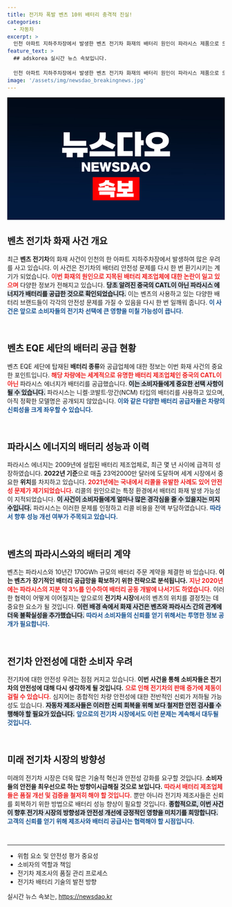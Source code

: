 ```yaml
---
title: 전기차 폭발 벤츠 10위 배터리 충격적 진실!
categories:
  - 자동차
excerpt: >
  인천 아파트 지하주차장에서 발생한 벤츠 전기차 화재의 배터리 원인이 파라시스 제품으로 드러났다. 이 배터리는 화재 위험으로 중국에서 리콜을 유발한 바 있어, 향후 소비자들은 더욱 신중해야 할 상황이다.
feature_text: >
  ## adskorea 실시간 뉴스 속보입니다.

  인천 아파트 지하주차장에서 발생한 벤츠 전기차 화재의 배터리 원인이 파라시스 제품으로 드러났다. 이 배터리는 화재 위험으로 중국에서 리콜을 유발한 바 있어, 향후 소비자들은 더욱 신중해야 할 상황이다.
image: '/assets/img/newsdao_breakingnews.jpg'
---
```


<p><img src="/assets/img/newsdao_breakingnews.jpg" alt="adskorea 속보" /></p>

<h2 data-ke-size="size26">벤츠 전기차 화재 사건 개요</h2>

<p data-ke-size="size16">최근 <b>벤츠 전기차</b>의 화재 사건이 인천의 한 아파트 지하주차장에서 발생하여 많은 우려를 사고 있습니다. 이 사건은 전기차의 배터리 안전성 문제를 다시 한 번 환기시키는 계기가 되었습니다. <b><span style="color: #ee2323;">이번 화재의 원인으로 지목된 배터리 제조업체에 대한 논란이 일고 있으며</span></b> 다양한 정보가 전해지고 있습니다. <b><span style="background-color: #21538527;">당초 알려진 중국의 CATL이 아닌 파라시스 에너지가 배터리를 공급한 것으로 확인되었습니다.</span></b> 이는 벤츠의 사용하고 있는 다양한 배터리 브랜드들이 각각의 안전성 문제를 가질 수 있음을 다시 한 번 일깨워 줍니다. <b><span style="color: #1a5490;">이 사건은 앞으로 소비자들의 전기차 선택에 큰 영향을 미칠 가능성이 큽니다.</span></b></p>

<p data-ke-size="size16">&nbsp;</p>

<h2 data-ke-size="size26">벤츠 EQE 세단의 배터리 공급 현황</h2>

<p data-ke-size="size16">벤츠 EQE 세단에 탑재된 <b>배터리 종류</b>와 공급업체에 대한 정보는 이번 화재 사건의 중요한 포인트입니다. <b><span style="color: #ee2323;">해당 차량에는 세계적으로 유명한 배터리 제조업체인 중국의 CATL이 아닌</span></b> 파라시스 에너지가 배터리를 공급했습니다. <b><span style="background-color: #21538527;">이는 소비자들에게 중요한 선택 사항이 될 수 있습니다.</span></b> 파라시스는 니켈·코발트·망간(NCM) 타입의 배터리를 사용하고 있으며, 아직 정확한 모델명은 공개되지 않았습니다. <b><span style="color: #1a5490;">이와 같은 다양한 배터리 공급자들은 차량의 신뢰성을 크게 좌우할 수 있습니다.</span></b></p>

<p data-ke-size="size16">&nbsp;</p>

<h2 data-ke-size="size26">파라시스 에너지의 배터리 성능과 이력</h2>

<p data-ke-size="size16">파라시스 에너지는 2009년에 설립된 배터리 제조업체로, 최근 몇 년 사이에 급격히 성장하였습니다. <b>2022년 기준</b>으로 매출 23억2000만 달러에 도달하며 세계 시장에서 중요한 <b>위치</b>를 차지하고 있습니다. <b><span style="color: #ee2323;">2021년에는 국내에서 리콜을 유발한 사례도 있어 안전성 문제가 제기되었습니다.</span></b> 리콜의 원인으로는 특정 환경에서 배터리 화재 발생 가능성이 지적되었습니다. <b><span style="background-color: #21538527;">이 사건이 소비자들에게 얼마나 많은 경각심을 줄 수 있을지는 미지수입니다.</span></b> 파라시스는 이러한 문제를 인정하고 리콜 비용을 전액 부담하였습니다. <b><span style="color: #1a5490;">따라서 향후 성능 개선 여부가 주목되고 있습니다.</span></b></p>

<p data-ke-size="size16">&nbsp;</p>

<h2 data-ke-size="size26">벤츠의 파라시스와의 배터리 계약</h2>

<p data-ke-size="size16">벤츠는 파라시스와 10년간 170GWh 규모의 배터리 주문 계약을 체결한 바 있습니다. <b>이는 벤츠가 장기적인 배터리 공급망을 확보하기 위한 전략으로 분석됩니다.</b> <b><span style="color: #ee2323;">지난 2020년에는 파라시스의 지분 약 3%를 인수하여 배터리 공동 개발에 나서기도 하였습니다.</span></b> 이러한 협력이 어떻게 이어질지는 앞으로의 <b>전기차 시장</b>에서의 벤츠의 위치를 결정짓는 데 중요한 요소가 될 것입니다. <b><span style="background-color: #21538527;">이런 배경 속에서 화재 사건은 벤츠와 파라시스 간의 관계에 더욱 불확실성을 추가했습니다.</span></b> <b><span style="color: #1a5490;">따라서 소비자들의 신뢰를 얻기 위해서는 투명한 정보 공개가 필요합니다.</span></b></p>

<p data-ke-size="size16">&nbsp;</p>

<h2 data-ke-size="size26">전기차 안전성에 대한 소비자 우려</h2>

<p data-ke-size="size16">전기차에 대한 안전성 우려는 점점 커지고 있습니다. <b>이번 사건을 통해 소비자들은 전기차의 안전성에 대해 다시 생각하게 될 것입니다.</b> <b><span style="color: #ee2323;">으로 인해 전기차의 판매 증가에 제동이 걸릴 수 있습니다.</span></b> 심지어는 종합적인 차량 안전성에 대한 전반적인 신뢰가 저하될 가능성도 있습니다. <b><span style="background-color: #21538527;">자동차 제조사들은 이러한 신뢰 회복을 위해 보다 철저한 안전 검사를 수행해야 할 필요가 있습니다.</span></b> <b><span style="color: #1a5490;">앞으로의 전기차 시장에서도 이런 문제는 계속해서 대두될 것입니다.</span></b></p>

<p data-ke-size="size16">&nbsp;</p>

<h2 data-ke-size="size26">미래 전기차 시장의 방향성</h2>

<p data-ke-size="size16">미래의 전기차 시장은 더욱 많은 기술적 혁신과 안전성 강화를 요구할 것입니다. <b>소비자들의 안전을 최우선으로 하는 방향이시급해질 것으로 보입니다.</b> <b><span style="color: #ee2323;">따라서 배터리 제조업체들은 품질 개선 및 검증을 철저히 해야 할 것입니다.</span></b> 뿐만 아니라 전기차 제조사들은 신뢰를 회복하기 위한 방법으로 배터리 성능 향상이 필요할 것입니다. <b><span style="background-color: #21538527;">종합적으로, 이번 사건이 향후 전기차 시장의 방향성과 안전성 개선에 긍정적인 영향을 미치기를 희망합니다.</span></b> <b><span style="color: #1a5490;">고객의 신뢰를 얻기 위해 제조사와 배터리 공급사는 협력해야 할 시점입니다.</span></b></p>

<p data-ke-size="size16">&nbsp;</p>

<hr class="guide" />

<ul>
<li>위험 요소 및 안전성 평가 중요성</li>
<li>소비자의 역할과 책임</li>
<li>전기차 제조사의 품질 관리 프로세스</li>
<li>전기차 배터리 기술의 발전 방향</li>
</ul>
실시간 뉴스 속보는, <a href="https://newsdao.kr" rel="dofollow">https://newsdao.kr</a>


